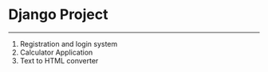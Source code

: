 # Django Project
--- 


1. Registration and login system
2. Calculator Application
3. Text to HTML converter
